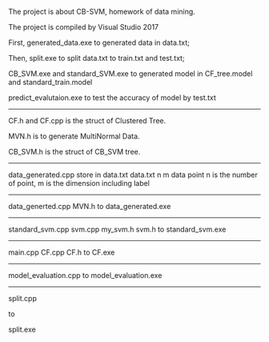 The project is about CB-SVM, homework of data mining.



The project is compiled by Visual Studio 2017

First, generated_data.exe to generated data in data.txt;

Then, split.exe to split data.txt to train.txt and test.txt;

CB_SVM.exe and standard_SVM.exe to generated model in CF_tree.model and standard_train.model

predict_evalutaion.exe to test the accuracy of model by test.txt

---

CF.h and CF.cpp is the struct of Clustered Tree.

MVN.h is to generate MultiNormal Data.

CB_SVM.h is the struct of CB_SVM tree.

---

data_generated.cpp store in data.txt
data.txt
n m
data point
n is the number of point, m is the dimension including label

- - -
data_generted.cpp
MVN.h
to
data_generated.exe

- - -
standard_svm.cpp
svm.cpp
my_svm.h
svm.h
to
standard_svm.exe

- - -
main.cpp
CF.cpp
CF.h
to
CF.exe

- - -
model_evaluation.cpp
to
model_evaluation.exe

---

split.cpp

to

split.exe

